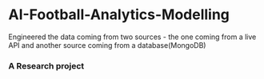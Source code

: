 # AI-Football-Analytics-Modelling
Engineered the data coming from two sources - the one coming from a live API and another source coming from a database(MongoDB)
### A Research project
